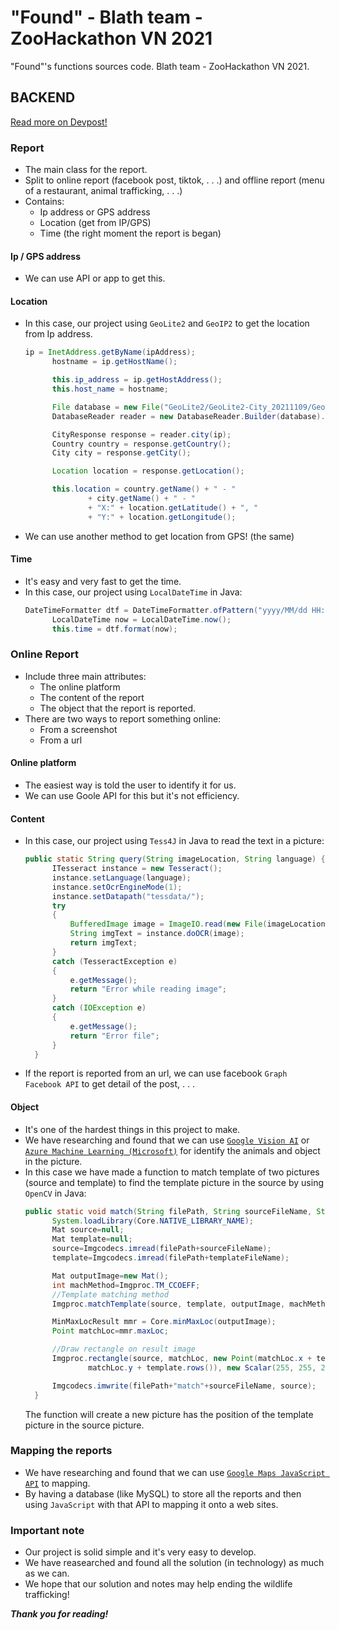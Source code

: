 # "Found" - Blath team - ZooHackathon VN 2021
"Found"'s functions sources code.
Blath team - ZooHackathon VN 2021.

## BACKEND
[Read more on Devpost!]()

### Report
- The main class for the report.
- Split to online report (facebook post, tiktok, . . .) and offline report (menu of a restaurant, animal trafficking, . . .)
- Contains:
  - Ip address or GPS address 
  - Location (get from IP/GPS)
  - Time (the right moment the report is began)

#### Ip / GPS address
- We can use API or app to get this.

#### Location
- In this case, our project using `GeoLite2` and `GeoIP2` to get the location from Ip address. 
  ```Java
  ip = InetAddress.getByName(ipAddress);
        hostname = ip.getHostName();

        this.ip_address = ip.getHostAddress();
        this.host_name = hostname;

        File database = new File("GeoLite2/GeoLite2-City_20211109/GeoLite2-City.mmdb");
        DatabaseReader reader = new DatabaseReader.Builder(database).build();

        CityResponse response = reader.city(ip);
        Country country = response.getCountry();
        City city = response.getCity();

        Location location = response.getLocation();

        this.location = country.getName() + " - "
                + city.getName() + " - "
                + "X:" + location.getLatitude() + ", "
                + "Y:" + location.getLongitude();
  ```
- We can use another method to get location from GPS! (the same)

#### Time
- It's easy and very fast to get the time.
- In this case, our project using `LocalDateTime` in Java:
  ```Java
  DateTimeFormatter dtf = DateTimeFormatter.ofPattern("yyyy/MM/dd HH:mm:ss");
        LocalDateTime now = LocalDateTime.now();
        this.time = dtf.format(now);
  ```

### Online Report
- Include three main attributes:
  - The online platform 
  - The content of the report
  - The object that the report is reported.
- There are two ways to report something online:
  - From a screenshot
  - From a url

#### Online platform
- The easiest way is told the user to identify it for us.
- We can use Goole API for this but it's not efficiency.

#### Content
- In this case, our project using `Tess4J` in Java to read the text in a picture:
  ```Java
  public static String query(String imageLocation, String language) {
        ITesseract instance = new Tesseract();
        instance.setLanguage(language);
        instance.setOcrEngineMode(1);
        instance.setDatapath("tessdata/");
        try
        {
            BufferedImage image = ImageIO.read(new File(imageLocation));
            String imgText = instance.doOCR(image);
            return imgText;
        }
        catch (TesseractException e)
        {
            e.getMessage();
            return "Error while reading image";
        }
        catch (IOException e)
        {
            e.getMessage();
            return "Error file";
        }
    }
  ```
- If the report is reported from an url, we can use facebook `Graph Facebook API` to get detail of the post, . . .

#### Object
- It's one of the hardest things in this project to make. 
- We have researching and found that we can use [`Google Vision AI`](https://cloud.google.com/vision) or [`Azure Machine Learning (Microsoft)`](https://azure.microsoft.com/en-us/services/machine-learning/) for identify the animals and object in the picture.
- In this case we have made a function to match template of two pictures (source and template) to find the template picture in the source by using `OpenCV` in Java:
  ```Java
  public static void match(String filePath, String sourceFileName, String templateFileName) {
        System.loadLibrary(Core.NATIVE_LIBRARY_NAME);
        Mat source=null;
        Mat template=null;
        source=Imgcodecs.imread(filePath+sourceFileName);
        template=Imgcodecs.imread(filePath+templateFileName);

        Mat outputImage=new Mat();
        int machMethod=Imgproc.TM_CCOEFF;
        //Template matching method
        Imgproc.matchTemplate(source, template, outputImage, machMethod);

        MinMaxLocResult mmr = Core.minMaxLoc(outputImage);
        Point matchLoc=mmr.maxLoc;

        //Draw rectangle on result image
        Imgproc.rectangle(source, matchLoc, new Point(matchLoc.x + template.cols(),
                matchLoc.y + template.rows()), new Scalar(255, 255, 255));

        Imgcodecs.imwrite(filePath+"match"+sourceFileName, source);
    }
  ```
  The function will create a new picture has the position of the template picture in the source picture.
 
### Mapping the reports
- We have researching and found that we can use [`Google Maps JavaScript API`](https://developers.google.com/maps/documentation/javascript/overview) to mapping.
- By having a database (like MySQL) to store all the reports and then using `JavaScript` with that API to mapping it onto a web sites.

### Important note
- Our project is solid simple and it's very easy to develop.
- We have reasearched and found all the solution (in technology) as much as we can.
- We hope that our solution and notes may help ending the wildlife trafficking!

_**Thank you for reading!**_
